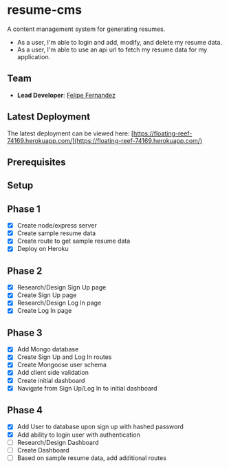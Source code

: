 # resume-cms

A content management system for generating resumes.
- As a user, I'm able to login and add, modify, and delete my resume data.
- As a user, I'm able to use an api url to fetch my resume data for my application.

## Team

- **Lead Developer**: [Felipe Fernandez](https://github.com/HeyItsFelipe)

## Latest Deployment
The latest deployment can be viewed here: [https://floating-reef-74169.herokuapp.com/](https://floating-reef-74169.herokuapp.com/)

## Prerequisites

## Setup

## Phase 1
- [X] Create node/express server
- [X] Create sample resume data
- [X] Create route to get sample resume data
- [X] Deploy on Heroku

## Phase 2
- [X] Research/Design Sign Up page
- [X] Create Sign Up page 
- [X] Research/Design Log In page
- [X] Create Log In page

## Phase 3
- [X] Add Mongo database
- [X] Create Sign Up and Log In routes
- [X] Create Mongoose user schema
- [X] Add client side validation
- [X] Create initial dashboard
- [X] Navigate from Sign Up/Log In to initial dashboard

## Phase 4
- [X] Add User to database upon sign up with hashed password
- [X] Add ability to login user with authentication
- [ ] Research/Design Dashboard
- [ ] Create Dashboard
- [ ] Based on sample resume data, add additional routes